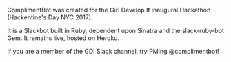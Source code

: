 ComplimentBot was created for the Girl Develop It inaugural Hackathon (Hackentine's Day NYC 2017). 

It is a Slackbot built in Ruby, dependent upon Sinatra and the slack-ruby-bot Gem. It remains live, hosted on Heroku. 

If you are a member of the GDI Slack channel, try PMing @complimentbot! 

